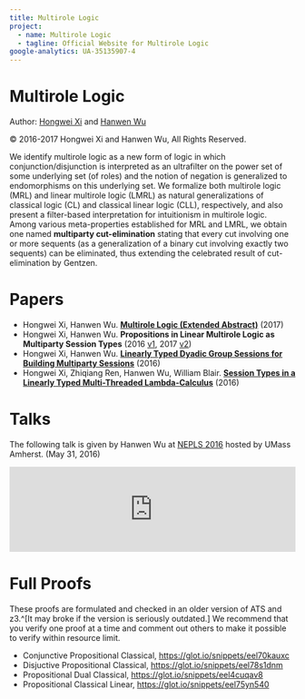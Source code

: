 ```yaml
---
title: Multirole Logic
project:
  - name: Multirole Logic 
  - tagline: Official Website for Multirole Logic 
google-analytics: UA-35135907-4
---
```


# Multirole Logic 

Author: [Hongwei Xi](https://github.com/githwxi) and [Hanwen Wu](https://github.com/steinwaywhw)

&copy; 2016-2017 Hongwei Xi and Hanwen Wu, All Rights Reserved.

We identify multirole logic as a new form of logic in which conjunction/disjunction is interpreted as an ultrafilter on the power set of some underlying set (of roles) and the notion of negation is generalized to endomorphisms on this underlying set. We formalize both multirole logic (MRL) and linear multirole logic (LMRL) as natural generalizations of classical logic (CL) and classical linear logic (CLL), respectively, and also present a filter-based interpretation for intuitionism in multirole logic. Among various meta-properties established for MRL and LMRL, we obtain one named **multiparty cut-elimination** stating that every cut involving one or more sequents (as a generalization of a binary cut involving exactly two sequents) can be eliminated, thus extending the celebrated result of cut-elimination by Gentzen.

# Papers 

* Hongwei Xi, Hanwen Wu. [**Multirole Logic (Extended Abstract)**](https://arxiv.org/abs/1703.06391) (2017)
* Hongwei Xi, Hanwen Wu. **Propositions in Linear Multirole Logic as Multiparty Session Types** (2016 [v1](https://arxiv.org/abs/1611.08888), 2017 [v2](./lics2017.pdf))
* Hongwei Xi, Hanwen Wu. [**Linearly Typed Dyadic Group Sessions for Building Multiparty Sessions**](http://arxiv.org/abs/1604.03020) (2016)
* Hongwei Xi, Zhiqiang Ren, Hanwen Wu, William Blair. [**Session Types in a Linearly Typed Multi-Threaded Lambda-Calculus**](http://arxiv.org/abs/1603.03727) (2016)

# Talks

The following talk is given by Hanwen Wu at [NEPLS 2016](http://nepls.org/Events/29/) hosted by UMass Amherst. (May 31, 2016)

<iframe src="https://docs.google.com/presentation/d/1mHkMjevruUvltcMwbFN2zOecbEQ8Xk9rnoTl9-7uNgc/embed?start=false&loop=false&delayms=3000" frameborder="0" width="100%" height="auto" allowfullscreen="true" mozallowfullscreen="true" webkitallowfullscreen="true"></iframe>

# Full Proofs

These proofs are formulated and checked in an older version of ATS and z3.^[It may broke if the version is seriously outdated.] We recommend that you verify one proof at a time and comment out others to make it possible to verify within resource limit.

* Conjunctive Propositional Classical, https://glot.io/snippets/eel70kauxc
* Disjuctive Propositional Classical, https://glot.io/snippets/eel78s1dnm
* Propositional Dual Classical, https://glot.io/snippets/eel4cuqav8
* Propositional Classical Linear, https://glot.io/snippets/eel75yn540


